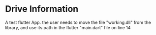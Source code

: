 # Drive Information

A test flutter App.
 the user needs to move the file "working.dll" from the library, and use its path in the flutter "main.dart" file on line 14
